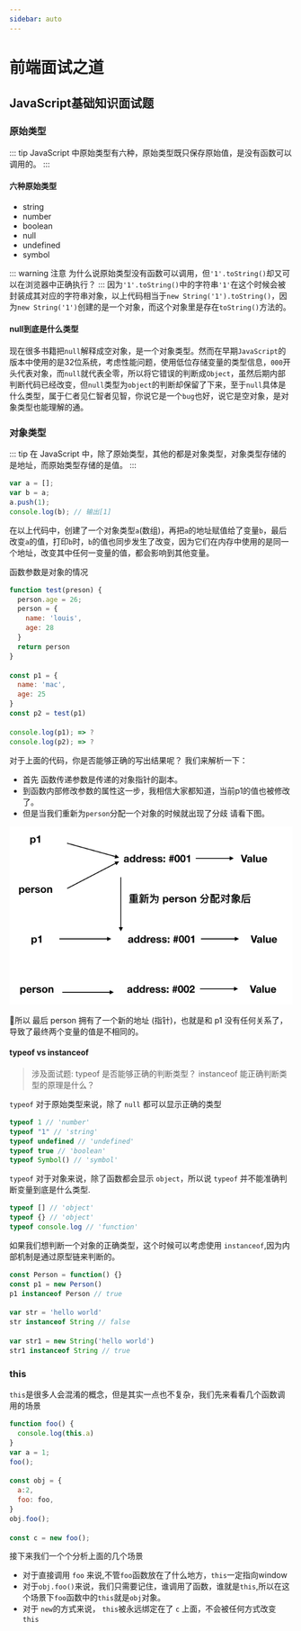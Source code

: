```yaml
---
sidebar: auto
---
```

# 前端面试之道

## JavaScript基础知识面试题

### 原始类型

::: tip
JavaScript 中原始类型有六种，原始类型既只保存原始值，是没有函数可以调用的。
:::

#### 六种原始类型
* string
* number
* boolean
* null
* undefined
* symbol

::: warning 注意
为什么说原始类型没有函数可以调用，但`'1'.toString()`却又可以在浏览器中正确执行？
:::
因为`'1'.toString()`中的字符串`'1'`在这个时候会被封装成其对应的字符串对象，以上代码相当于`new String('1').toString()`，因为`new String('1')`创建的是一个对象，而这个对象里是存在`toString()`方法的。

#### null到底是什么类型
现在很多书籍把`null`解释成空对象，是一个对象类型。然而在早期`JavaScript`的版本中使用的是32位系统，考虑性能问题，使用低位存储变量的类型信息，`000`开头代表对象，而`null`就代表全零，所以将它错误的判断成`Object`，虽然后期内部判断代码已经改变，但`null`类型为`object`的判断却保留了下来，至于`null`具体是什么类型，属于仁者见仁智者见智，你说它是一个`bug`也好，说它是空对象，是对象类型也能理解的通。

### 对象类型
::: tip
在 JavaScript 中，除了原始类型，其他的都是对象类型，对象类型存储的是地址，而原始类型存储的是值。
:::
```js
var a = [];
var b = a;
a.push(1);
console.log(b); // 输出[1]
```
在以上代码中，创建了一个对象类型`a`(数组)，再把`a`的地址赋值给了变量`b`，最后改变`a`的值，打印`b`时，`b`的值也同步发生了改变，因为它们在内存中使用的是同一个地址，改变其中任何一变量的值，都会影响到其他变量。

函数参数是对象的情况

```js
function test(preson) {
  person.age = 26;
  person = {
    name: 'louis',
    age: 28
  }
  return person
}

const p1 = {
  name: 'mac',
  age: 25
}
const p2 = test(p1)

console.log(p1); => ?
console.log(p2); => ?
```

对于上面的代码，你是否能够正确的写出结果呢？ 我们来解析一下：

- 首先 函数传递参数是传递的对象指针的副本。
- 到函数内部修改参数的属性这一步，我相信大家都知道，当前p1的值也被修改了。
- 但是当我们重新为`person`分配一个对象的时候就出现了分歧 请看下图。

![参数是对象类型](../images/interview/01.png)

所以 最后 person 拥有了一个新的地址 (指针)，也就是和 p1 没有任何关系了，导致了最终两个变量的值是不相同的。

#### typeof vs instanceof

> 涉及面试题: typeof 是否能够正确的判断类型？ instanceof 能正确判断类型的原理是什么？

`typeof` 对于原始类型来说，除了 `null` 都可以显示正确的类型

```js
typeof 1 // 'number'
typeof "1" // 'string'
typeof undefined // 'undefined'
typeof true // 'boolean'
typeof Symbol() // 'symbol'
```

`typeof` 对于对象来说，除了函数都会显示 `object`，所以说 `typeof` 并不能准确判断变量到底是什么类型.

```js
typeof [] // 'object'
typeof {} // 'object'
typeof console.log // 'function'
```

如果我们想判断一个对象的正确类型，这个时候可以考虑使用 `instanceof`,因为内部机制是通过原型链来判断的。

```js
const Person = function() {}
const p1 = new Person()
p1 instanceof Person // true

var str = 'hello world'
str instanceof String // false

var str1 = new String('hello world')
str1 instanceof String // true
```

### this

`this`是很多人会混淆的概念，但是其实一点也不复杂，我们先来看看几个函数调用的场景
```js
function foo() {
  console.log(this.a)
}
var a = 1;
foo();

const obj = {
  a:2,
  foo: foo,
}
obj.foo();

const c = new foo();
```

接下来我们一个个分析上面的几个场景
- 对于直接调用 `foo` 来说,不管`foo`函数放在了什么地方，`this`一定指向window
- 对于`obj.foo()`来说，我们只需要记住，谁调用了函数，谁就是`this`,所以在这个场景下`foo`函数中的`this`就是`obj`对象。
- 对于 `new`的方式来说， `this`被永远绑定在了 `c` 上面，不会被任何方式改变 `this`

